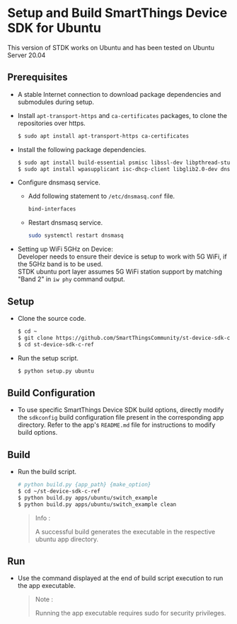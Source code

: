 # Setup and Build SmartThings Device SDK for Ubuntu

This version of STDK works on Ubuntu and has been tested on Ubuntu Server 20.04

## Prerequisites

- A stable Internet connection to download package dependencies and submodules during setup.

- Install `apt-transport-https` and `ca-certificates` packages, to clone the repositories over https.
  ```sh
  $ sudo apt install apt-transport-https ca-certificates
  ```

- Install the following package dependencies.
  ```sh
  $ sudo apt install build-essential psmisc libssl-dev libpthread-stubs0-dev
  $ sudo apt install wpasupplicant isc-dhcp-client libglib2.0-dev dnsmasq ntp
  ```

- Configure dnsmasq service.
  - Add following statement to `/etc/dnsmasq.conf` file.
    ```sh
    bind-interfaces
    ```
  - Restart dnsmasq service.
    ```sh
    sudo systemctl restart dnsmasq
    ```

- Setting up WiFi 5GHz on Device:\
  Developer needs to ensure their device is setup to work with 5G WiFi, if the 5GHz band is to be used.\
  STDK ubuntu port layer assumes 5G WiFi station support by matching "Band 2" in `iw phy` command output.

## Setup

- Clone the source code.
  ```sh
  $ cd ~
  $ git clone https://github.com/SmartThingsCommunity/st-device-sdk-c-ref.git
  $ cd st-device-sdk-c-ref
  ```
- Run the setup script.
  ```sh
  $ python setup.py ubuntu
  ```

## Build Configuration

- To use specific SmartThings Device SDK build options, directly modify the `sdkconfig` build configuration file present in the corresponding app directory. Refer to the app's `README.md` file for instructions to modify build options.

## Build

- Run the build script.
  ```sh
  # python build.py {app_path} {make_option}
  $ cd ~/st-device-sdk-c-ref
  $ python build.py apps/ubuntu/switch_example
  $ python build.py apps/ubuntu/switch_example clean
  ```

  > Info :
  >
  > A successful build generates the executable in the respective ubuntu app directory.

## Run

- Use the command displayed at the end of build script execution to run the app executable.

  > Note :
  >
  > Running the app executable requires sudo for security privileges.
